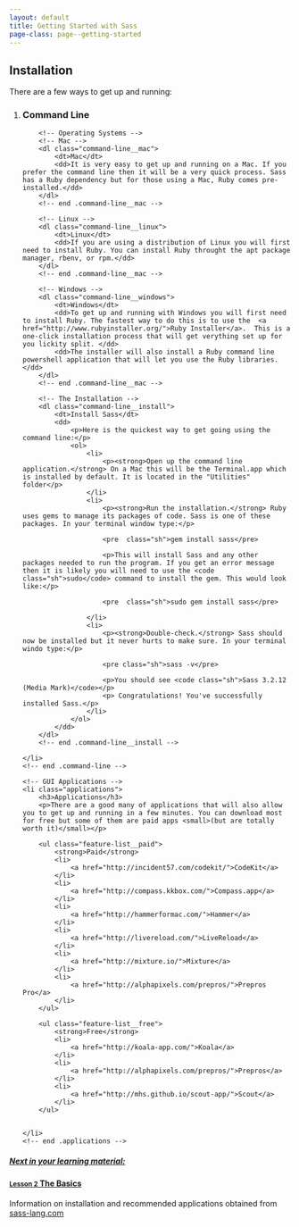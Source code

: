 ```yaml
---
layout: default
title: Getting Started with Sass
page-class: page--getting-started
---
```


## Installation

<p class="strong">
	There are a few ways to get up and running:
</p>

<ol>
	<!-- Command Line -->
	<li class="command-line">
		<h3>Command Line</h3>
		
		<!-- Operating Systems -->
		<!-- Mac -->
		<dl class="command-line__mac">
			<dt>Mac</dt>
			<dd>It is very easy to get up and running on a Mac. If you prefer the command line then it will be a very quick process. Sass has a Ruby dependency but for those using a Mac, Ruby comes pre-installed.</dd>
		</dl>
		<!-- end .command-line__mac -->
		
		<!-- Linux -->
		<dl class="command-line__linux">
			<dt>Linux</dt>
			<dd>If you are using a distribution of Linux you will first need to install Ruby. You can install Ruby throught the apt package manager, rbenv, or rpm.</dd>
		</dl>
		<!-- end .command-line__mac -->
		
		<!-- Windows -->
		<dl class="command-line__windows">
			<dt>Windows</dt>
			<dd>To get up and running with Windows you will first need to install Ruby. The fastest way to do this is to use the  <a href="http://www.rubyinstaller.org/">Ruby Installer</a>.  This is a one-click installation process that will get verything set up for you lickity split. </dd>
			<dd>The installer will also install a Ruby command line powershell application that will let you use the Ruby libraries.</dd>
		</dl>
		<!-- end .command-line__mac -->
		
		<!-- The Installation -->
		<dl class="command-line__install">
			<dt>Install Sass</dt>
			<dd>
				<p>Here is the quickest way to get going using the command line:</p>
				<ol>
					<li>
						<p><strong>Open up the command line application.</strong> On a Mac this will be the Terminal.app which is installed by default. It is located in the "Utilities" folder</p>
					</li>
					<li>
						<p><strong>Run the installation.</strong> Ruby uses gems to manage its packages of code. Sass is one of these packages. In your terminal window type:</p>
						
						<pre  class="sh">gem install sass</pre>
						
						<p>This will install Sass and any other packages needed to run the program. If you get an error message then it is likely you will need to use the <code  class="sh">sudo</code> command to install the gem. This would look like:</p>
						
						<pre  class="sh">sudo gem install sass</pre>
						
					</li>
					<li>
						<p><strong>Double-check.</strong> Sass should now be installed but it never hurts to make sure. In your terminal windo type:</p>
						
						<pre class="sh">sass -v</pre>
						
						<p>You should see <code class="sh">Sass 3.2.12 (Media Mark)</code></p>
						<p> Congratulations! You've successfully installed Sass.</p>								
					</li>
				</ol>
			</dd>
		</dl>
		<!-- end .command-line__install -->
		
	</li>
	<!-- end .command-line -->
	
	<!-- GUI Applications -->
	<li class="applications">
		<h3>Applications</h3>
		<p>There are a good many of applications that will also allow you to get up and running in a few minutes. You can download most for free but some of them are paid apps <small>(but are totally worth it)</small></p>
		
		<ul class="feature-list__paid">
			<strong>Paid</strong>
			<li>
				<a href="http://incident57.com/codekit/">CodeKit</a>
			</li>
			<li>
				<a href="http://compass.kkbox.com/">Compass.app</a>
			</li>
			<li>
				<a href="http://hammerformac.com/">Hammer</a>
			</li>
			<li>
				<a href="http://livereload.com/">LiveReload</a>
			</li>
			<li>
				<a href="http://mixture.io/">Mixture</a>
			</li>
			<li>
				<a href="http://alphapixels.com/prepros/">Prepros Pro</a>
			</li>
		</ul>
			
		<ul class="feature-list__free">
			<strong>Free</strong>
			<li>
				<a href="http://koala-app.com/">Koala</a>
			</li>
			<li>
				<a href="http://alphapixels.com/prepros/">Prepros</a>
			</li>
			<li>
				<a href="http://mhs.github.io/scout-app/">Scout</a>
			</li>
		</ul>
		
		
	</li>
	<!-- end .applications -->
</ol>

<div class="next-lesson">
	<a href="/sass-basics/">
		<h5>Next in your learning material: </h5>
		<h4>
			<small>Lesson 2</small>
			The Basics
		</h4>
	</a>
</div>

<aside class="credit">
	<p>Information on installation and recommended applications obtained from <a href="http://sass-lang.com/">sass-lang.com</a></p>
</aside>

